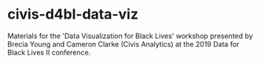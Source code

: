# civis-d4bl-data-viz
Materials for the 'Data Visualization for Black Lives' workshop presented by Brecia Young and Cameron Clarke (Civis Analytics) at the 2019 Data for Black Lives II conference.
